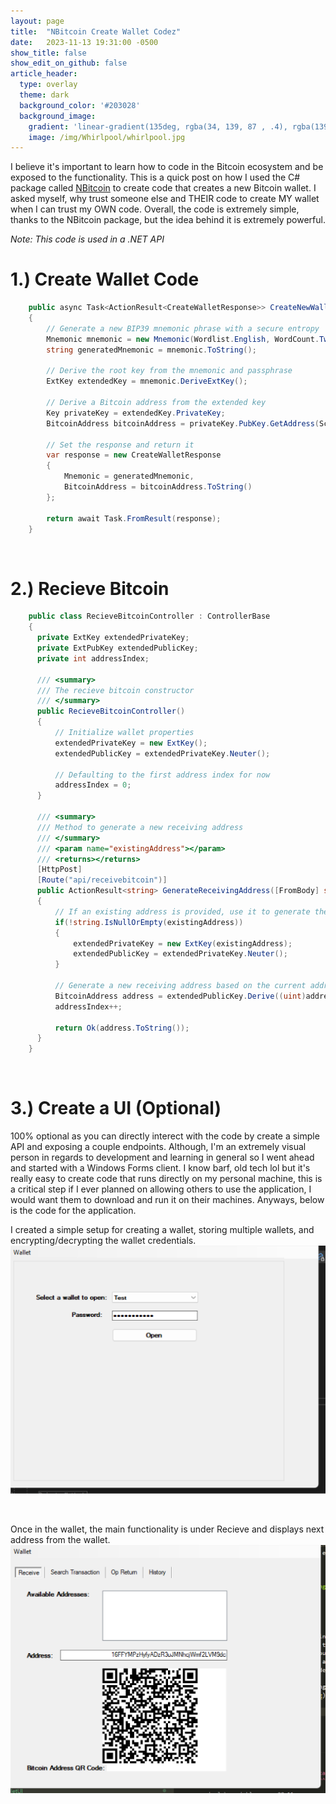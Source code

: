 ```yaml
---
layout: page
title:  "NBitcoin Create Wallet Codez"
date:   2023-11-13 19:31:00 -0500
show_title: false
show_edit_on_github: false
article_header:
  type: overlay
  theme: dark
  background_color: '#203028'
  background_image:
    gradient: 'linear-gradient(135deg, rgba(34, 139, 87 , .4), rgba(139, 34, 139, .4))'
    image: /img/Whirlpool/whirlpool.jpg
---
```


I believe it's important to learn how to code in the Bitcoin ecosystem and be exposed to the functionality. This is a quick post on how I used the C# package called [NBitcoin](https://github.com/MetacoSA/NBitcoin) to create code that creates a new Bitcoin wallet. I asked myself, why trust someone else and THEIR code to create MY wallet when I can trust my OWN code. Overall, the code is extremely simple, thanks to the NBitcoin package, but the idea behind it is extremely powerful.

_Note: This code is used in a .NET API_
<br/>

# 1.) Create Wallet Code
```cs
    public async Task<ActionResult<CreateWalletResponse>> CreateNewWallet()
    {
        // Generate a new BIP39 mnemonic phrase with a secure entropy
        Mnemonic mnemonic = new Mnemonic(Wordlist.English, WordCount.Twelve);
        string generatedMnemonic = mnemonic.ToString();

        // Derive the root key from the mnemonic and passphrase
        ExtKey extendedKey = mnemonic.DeriveExtKey();

        // Derive a Bitcoin address from the extended key
        Key privateKey = extendedKey.PrivateKey;
        BitcoinAddress bitcoinAddress = privateKey.PubKey.GetAddress(ScriptPubKeyType.Legacy, Network.Main);

        // Set the response and return it
        var response = new CreateWalletResponse
        {
            Mnemonic = generatedMnemonic,
            BitcoinAddress = bitcoinAddress.ToString()
        };

        return await Task.FromResult(response);
    }
```
<br/>

# 2.) Recieve Bitcoin
```cs
    public class RecieveBitcoinController : ControllerBase
    {
      private ExtKey extendedPrivateKey;
      private ExtPubKey extendedPublicKey;
      private int addressIndex;

      /// <summary>
      /// The recieve bitcoin constructor
      /// </summary>
      public RecieveBitcoinController()
      {
          // Initialize wallet properties
          extendedPrivateKey = new ExtKey();
          extendedPublicKey = extendedPrivateKey.Neuter();

          // Defaulting to the first address index for now
          addressIndex = 0;
      }

      /// <summary>
      /// Method to generate a new receiving address
      /// </summary>
      /// <param name="existingAddress"></param>
      /// <returns></returns>
      [HttpPost]
      [Route("api/receivebitcoin")]
      public ActionResult<string> GenerateReceivingAddress([FromBody] string existingAddress)
      {
          // If an existing address is provided, use it to generate the extended key
          if(!string.IsNullOrEmpty(existingAddress))
          {
              extendedPrivateKey = new ExtKey(existingAddress);
              extendedPublicKey = extendedPrivateKey.Neuter();
          }

          // Generate a new receiving address based on the current address index
          BitcoinAddress address = extendedPublicKey.Derive((uint)addressIndex).PubKey.GetAddress(ScriptPubKeyType.Legacy, Network.Main);
          addressIndex++;

          return Ok(address.ToString());
      }
    }
  ```

<br/>

# 3.) Create a UI (Optional)
100% optional as you can directly interect with the code by create a simple API and exposing a couple endpoints. Although, I'm an extremely visual person in regards to development and learning in general so I went ahead and started with a Windows Forms client. I know barf, old tech lol but it's really easy to create code that runs directly on my personal machine, this is a critical step if I ever planned on allowing others to use the application, I would want them to download and run it on their machines. Anyways, below is the code for the application.

I created a simple setup for creating a wallet, storing multiple wallets, and encrypting/decrypting the wallet credentials.
![Alt text](/img/WalletUI/image.png)

<br/>

Once in the wallet, the main functionality is under Recieve and displays next address from the wallet.
![Alt text](/img/WalletUI/image2.png)

